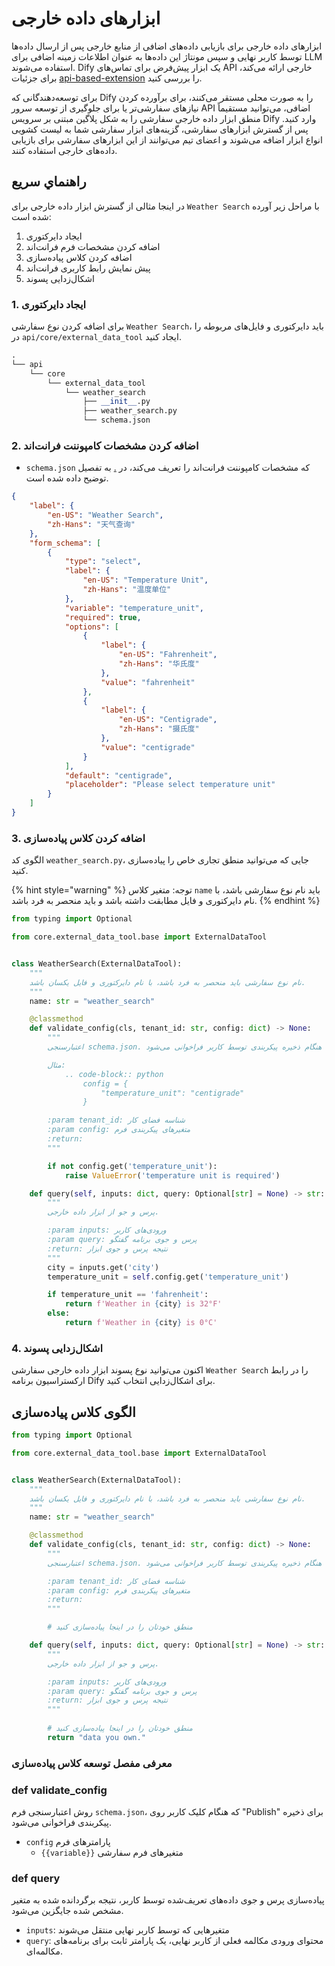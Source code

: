 # ابزارهای داده خارجی

ابزارهای داده خارجی برای بازیابی داده‌های اضافی از منابع خارجی پس از ارسال داده‌ها توسط کاربر نهایی و سپس  مونتاژ این داده‌ها به عنوان اطلاعات زمینه اضافی برای LLM استفاده می‌شوند. Dify یک ابزار پیش‌فرض برای تماس‌های API خارجی ارائه می‌کند، برای جزئیات [api-based-extension](../api-based-extension/ "mention") را بررسی کنید.

برای توسعه‌دهندگانی که Dify را به صورت محلی مستقر می‌کنند، برای برآورده کردن نیازهای سفارشی‌تر یا برای جلوگیری از توسعه سرور API اضافی، می‌توانید مستقیماً منطق ابزار داده خارجی سفارشی را به شکل پلاگین مبتنی بر سرویس Dify وارد کنید. پس از گسترش ابزارهای سفارشی، گزینه‌های ابزار سفارشی شما به لیست کشویی انواع ابزار اضافه می‌شوند و اعضای تیم می‌توانند از این ابزارهای سفارشی برای بازیابی داده‌های خارجی استفاده کنند.

## راهنماي سریع

در اینجا مثالی از گسترش ابزار داده خارجی برای `Weather Search` با مراحل زیر آورده شده است:

1.  ایجاد دایرکتوری
2.  اضافه کردن مشخصات فرم فرانت‌اند
3.  اضافه کردن کلاس پیاده‌سازی
4.  پیش نمایش رابط کاربری فرانت‌اند
5.  اشکال‌زدایی پسوند

### 1.  **ایجاد دایرکتوری**

برای اضافه کردن نوع سفارشی `Weather Search`، باید دایرکتوری و فایل‌های مربوطه را در `api/core/external_data_tool` ایجاد کنید.

```python
.
└── api
    └── core
        └── external_data_tool
            └── weather_search
                ├── __init__.py
                ├── weather_search.py
                └── schema.json
```

### 2.  **اضافه کردن مشخصات کامپوننت فرانت‌اند**

*   `schema.json` که مشخصات کامپوننت فرانت‌اند را تعریف می‌کند، در [.](./ "mention") به تفصیل توضیح داده شده است.

```json
{
    "label": {
        "en-US": "Weather Search",
        "zh-Hans": "天气查询"
    },
    "form_schema": [
        {
            "type": "select",
            "label": {
                "en-US": "Temperature Unit",
                "zh-Hans": "温度单位"
            },
            "variable": "temperature_unit",
            "required": true,
            "options": [
                {
                    "label": {
                        "en-US": "Fahrenheit",
                        "zh-Hans": "华氏度"
                    },
                    "value": "fahrenheit"
                },
                {
                    "label": {
                        "en-US": "Centigrade",
                        "zh-Hans": "摄氏度"
                    },
                    "value": "centigrade"
                }
            ],
            "default": "centigrade",
            "placeholder": "Please select temperature unit"
        }
    ]
}
```

### 3. **اضافه کردن کلاس پیاده‌سازی**

الگوی کد `weather_search.py`، جایی که می‌توانید منطق تجاری خاص را پیاده‌سازی کنید.

{% hint style="warning" %}
توجه: متغیر کلاس `name` باید نام نوع سفارشی باشد، با نام دایرکتوری و فایل مطابقت داشته باشد و باید منحصر به فرد باشد.
{% endhint %}

```python
from typing import Optional

from core.external_data_tool.base import ExternalDataTool


class WeatherSearch(ExternalDataTool):
    """
    نام نوع سفارشی باید منحصر به فرد باشد، با نام دایرکتوری و فایل یکسان باشد.
    """
    name: str = "weather_search"

    @classmethod
    def validate_config(cls, tenant_id: str, config: dict) -> None:
        """
        اعتبارسنجی schema.json. این هنگام ذخیره پیکربندی توسط کاربر فراخوانی می‌شود.

        مثال:
            .. code-block:: python
                config = {
                    "temperature_unit": "centigrade"
                }

        :param tenant_id: شناسه فضای کار
        :param config: متغیرهای پیکربندی فرم
        :return:
        """

        if not config.get('temperature_unit'):
            raise ValueError('temperature unit is required')

    def query(self, inputs: dict, query: Optional[str] = None) -> str:
        """
        پرس و جو از ابزار داده خارجی.

        :param inputs: ورودی‌های کاربر
        :param query: پرس و جوی برنامه گفتگو
        :return: نتیجه پرس و جوی ابزار
        """
        city = inputs.get('city')
        temperature_unit = self.config.get('temperature_unit')

        if temperature_unit == 'fahrenheit':
            return f'Weather in {city} is 32°F'
        else:
            return f'Weather in {city} is 0°C'
```

<!-- ### 4.  **پیش نمایش رابط کاربری فرانت‌اند**

مراحل بالا را دنبال کنید و سرویس را اجرا کنید تا نوع سفارشی جدیدی را که اضافه کرده‌اید مشاهده کنید. -->

<!-- ![](todo) -->

### 4.  **اشکال‌زدایی پسوند**

اکنون می‌توانید نوع پسوند ابزار داده خارجی سفارشی `Weather Search` را در رابط ارکستراسیون برنامه Dify برای اشکال‌زدایی انتخاب کنید.

## الگوی کلاس پیاده‌سازی

```python
from typing import Optional

from core.external_data_tool.base import ExternalDataTool


class WeatherSearch(ExternalDataTool):
    """
    نام نوع سفارشی باید منحصر به فرد باشد، با نام دایرکتوری و فایل یکسان باشد.
    """
    name: str = "weather_search"

    @classmethod
    def validate_config(cls, tenant_id: str, config: dict) -> None:
        """
        اعتبارسنجی schema.json. این هنگام ذخیره پیکربندی توسط کاربر فراخوانی می‌شود.

        :param tenant_id: شناسه فضای کار
        :param config: متغیرهای پیکربندی فرم
        :return:
        """

        # منطق خودتان را در اینجا پیاده‌سازی کنید

    def query(self, inputs: dict, query: Optional[str] = None) -> str:
        """
        پرس و جو از ابزار داده خارجی.

        :param inputs: ورودی‌های کاربر
        :param query: پرس و جوی برنامه گفتگو
        :return: نتیجه پرس و جوی ابزار
        """
       
        # منطق خودتان را در اینجا پیاده‌سازی کنید
        return "data you own."
```

### معرفی مفصل توسعه کلاس پیاده‌سازی

### def validate_config

روش اعتبارسنجی فرم `schema.json`، که هنگام کلیک کاربر روی "Publish" برای ذخیره پیکربندی فراخوانی می‌شود.

*   `config` پارامترهای فرم
    *   `{{variable}}` متغیرهای فرم سفارشی

### def query

پیاده‌سازی پرس و جوی داده‌های تعریف‌شده توسط کاربر، نتیجه برگردانده شده به متغیر مشخص شده جایگزین می‌شود.

*   `inputs`: متغیرهایی که توسط کاربر نهایی منتقل می‌شوند
*   `query`: محتوای ورودی مکالمه فعلی از کاربر نهایی، یک پارامتر ثابت برای برنامه‌های مکالمه‌ای.
